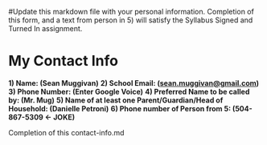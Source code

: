 #Update this markdown file with your personal information. Completion of this form, and a text from person in 5) will satisfy the Syllabus Signed and Turned In assignment. 

# My Contact Info

**1) Name: (Sean Muggivan)**
**2) School Email: (sean.muggivan@gmail.com)**
**3) Phone Number: (Enter Google Voice)**
**4) Preferred Name to be called by: (Mr. Mug)**
**5) Name of at least one Parent/Guardian/Head of Household: (Danielle Petroni)**
**6) Phone number of Person from 5: (504-867-5309 <- JOKE)**


Completion of this contact-info.md
